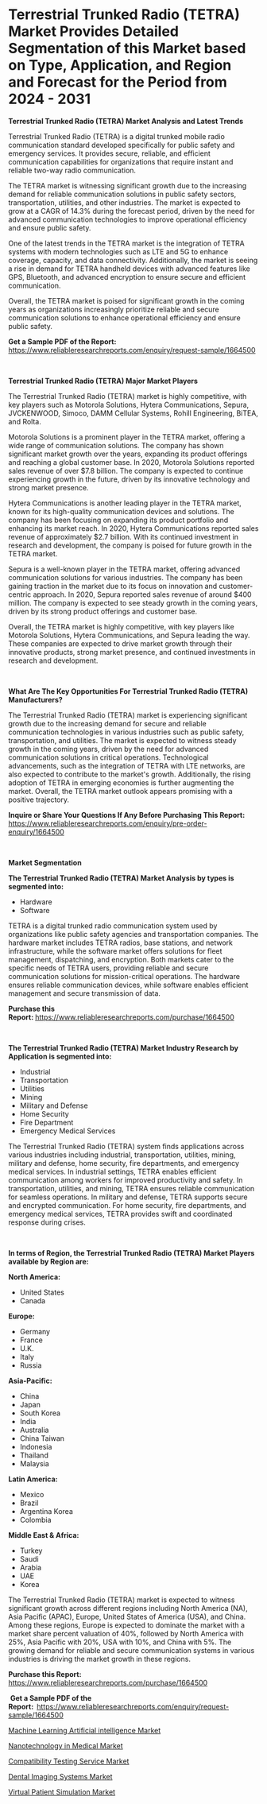 <p><h1>Terrestrial Trunked Radio (TETRA) Market Provides Detailed Segmentation of this Market based on Type, Application, and Region and Forecast for the Period from 2024 - 2031</h1></p><p><strong>Terrestrial Trunked Radio (TETRA) Market Analysis and Latest Trends</strong></p>
<p><p>Terrestrial Trunked Radio (TETRA) is a digital trunked mobile radio communication standard developed specifically for public safety and emergency services. It provides secure, reliable, and efficient communication capabilities for organizations that require instant and reliable two-way radio communication.</p><p>The TETRA market is witnessing significant growth due to the increasing demand for reliable communication solutions in public safety sectors, transportation, utilities, and other industries. The market is expected to grow at a CAGR of 14.3% during the forecast period, driven by the need for advanced communication technologies to improve operational efficiency and ensure public safety.</p><p>One of the latest trends in the TETRA market is the integration of TETRA systems with modern technologies such as LTE and 5G to enhance coverage, capacity, and data connectivity. Additionally, the market is seeing a rise in demand for TETRA handheld devices with advanced features like GPS, Bluetooth, and advanced encryption to ensure secure and efficient communication.</p><p>Overall, the TETRA market is poised for significant growth in the coming years as organizations increasingly prioritize reliable and secure communication solutions to enhance operational efficiency and ensure public safety.</p></p>
<p><strong>Get a Sample PDF of the Report:&nbsp;</strong> <a href="https://www.reliableresearchreports.com/enquiry/request-sample/1664500">https://www.reliableresearchreports.com/enquiry/request-sample/1664500</a></p>
<p>&nbsp;</p>
<p><strong>Terrestrial Trunked Radio (TETRA) Major Market Players</strong></p>
<p><p>The Terrestrial Trunked Radio (TETRA) market is highly competitive, with key players such as Motorola Solutions, Hytera Communications, Sepura, JVCKENWOOD, Simoco, DAMM Cellular Systems, Rohill Engineering, BiTEA, and Rolta.</p><p>Motorola Solutions is a prominent player in the TETRA market, offering a wide range of communication solutions. The company has shown significant market growth over the years, expanding its product offerings and reaching a global customer base. In 2020, Motorola Solutions reported sales revenue of over $7.8 billion. The company is expected to continue experiencing growth in the future, driven by its innovative technology and strong market presence.</p><p>Hytera Communications is another leading player in the TETRA market, known for its high-quality communication devices and solutions. The company has been focusing on expanding its product portfolio and enhancing its market reach. In 2020, Hytera Communications reported sales revenue of approximately $2.7 billion. With its continued investment in research and development, the company is poised for future growth in the TETRA market.</p><p>Sepura is a well-known player in the TETRA market, offering advanced communication solutions for various industries. The company has been gaining traction in the market due to its focus on innovation and customer-centric approach. In 2020, Sepura reported sales revenue of around $400 million. The company is expected to see steady growth in the coming years, driven by its strong product offerings and customer base.</p><p>Overall, the TETRA market is highly competitive, with key players like Motorola Solutions, Hytera Communications, and Sepura leading the way. These companies are expected to drive market growth through their innovative products, strong market presence, and continued investments in research and development.</p></p>
<p>&nbsp;</p>
<p><strong>What Are The Key Opportunities For Terrestrial Trunked Radio (TETRA) Manufacturers?</strong></p>
<p><p>The Terrestrial Trunked Radio (TETRA) market is experiencing significant growth due to the increasing demand for secure and reliable communication technologies in various industries such as public safety, transportation, and utilities. The market is expected to witness steady growth in the coming years, driven by the need for advanced communication solutions in critical operations. Technological advancements, such as the integration of TETRA with LTE networks, are also expected to contribute to the market's growth. Additionally, the rising adoption of TETRA in emerging economies is further augmenting the market. Overall, the TETRA market outlook appears promising with a positive trajectory.</p></p>
<p><strong>Inquire or Share Your Questions If Any Before Purchasing This Report:</strong> <a href="https://www.reliableresearchreports.com/enquiry/pre-order-enquiry/1664500">https://www.reliableresearchreports.com/enquiry/pre-order-enquiry/1664500</a></p>
<p>&nbsp;</p>
<p><strong>Market Segmentation</strong></p>
<p><strong>The Terrestrial Trunked Radio (TETRA) Market Analysis by types is segmented into:</strong></p>
<p><ul><li>Hardware</li><li>Software</li></ul></p>
<p><p>TETRA is a digital trunked radio communication system used by organizations like public safety agencies and transportation companies. The hardware market includes TETRA radios, base stations, and network infrastructure, while the software market offers solutions for fleet management, dispatching, and encryption. Both markets cater to the specific needs of TETRA users, providing reliable and secure communication solutions for mission-critical operations. The hardware ensures reliable communication devices, while software enables efficient management and secure transmission of data.</p></p>
<p><strong>Purchase this Report:&nbsp;</strong><a href="https://www.reliableresearchreports.com/purchase/1664500">https://www.reliableresearchreports.com/purchase/1664500</a></p>
<p>&nbsp;</p>
<p><strong>The Terrestrial Trunked Radio (TETRA) Market Industry Research by Application is segmented into:</strong></p>
<p><ul><li>Industrial</li><li>Transportation</li><li>Utilities</li><li>Mining</li><li>Military and Defense</li><li>Home Security</li><li>Fire Department</li><li>Emergency Medical Services</li></ul></p>
<p><p>The Terrestrial Trunked Radio (TETRA) system finds applications across various industries including industrial, transportation, utilities, mining, military and defense, home security, fire departments, and emergency medical services. In industrial settings, TETRA enables efficient communication among workers for improved productivity and safety. In transportation, utilities, and mining, TETRA ensures reliable communication for seamless operations. In military and defense, TETRA supports secure and encrypted communication. For home security, fire departments, and emergency medical services, TETRA provides swift and coordinated response during crises.</p></p>
<p>&nbsp;</p>
<p><strong>In terms of Region, the Terrestrial Trunked Radio (TETRA) Market Players available by Region are:</strong></p>
<p>
    <p> <strong> North America: </strong>
        <ul>
            <li>United States</li>
            <li>Canada</li>
        </ul>
        </p> 
    <p> <strong> Europe: </strong>
        <ul>
            <li>Germany</li>
            <li>France</li>
            <li>U.K.</li>
            <li>Italy</li>
            <li>Russia</li>
        </ul>
        </p> 
    <p> <strong> Asia-Pacific: </strong>
        <ul>
            <li>China</li>
            <li>Japan</li>
            <li>South Korea</li>
            <li>India</li>
            <li>Australia</li>
            <li>China Taiwan</li>
            <li>Indonesia</li>
            <li>Thailand</li>
            <li>Malaysia</li>
        </ul>
        </p> 
    <p> <strong> Latin America: </strong>
        <ul>
            <li>Mexico</li>
            <li>Brazil</li>
            <li>Argentina Korea</li>
            <li>Colombia</li>
        </ul>
        </p> 
    <p> <strong> Middle East & Africa: </strong>
        <ul>
            <li>Turkey</li>
            <li>Saudi</li>
            <li>Arabia</li>
            <li>UAE</li>
            <li>Korea</li>
        </ul>
    </p>
    </p>
<p><p>The Terrestrial Trunked Radio (TETRA) market is expected to witness significant growth across different regions including North America (NA), Asia Pacific (APAC), Europe, United States of America (USA), and China. Among these regions, Europe is expected to dominate the market with a market share percent valuation of 40%, followed by North America with 25%, Asia Pacific with 20%, USA with 10%, and China with 5%. The growing demand for reliable and secure communication systems in various industries is driving the market growth in these regions.</p></p>
<p><strong>Purchase this Report: </strong><a href="https://www.reliableresearchreports.com/purchase/1664500">https://www.reliableresearchreports.com/purchase/1664500</a></p>
<p>&nbsp;<strong>Get a Sample PDF of the Report:&nbsp;&nbsp;</strong><a href="https://www.reliableresearchreports.com/enquiry/request-sample/1664500">https://www.reliableresearchreports.com/enquiry/request-sample/1664500</a></p>
<p><strong></strong></p>
<p><p><a href="https://medium.com/@rosethompson73/machine-learning-artificial-intelligence-market-exploring-market-share-market-trends-and-future-06016bfffe4e">Machine Learning Artificial intelligence Market</a></p><p><a href="https://medium.com/@deirdredavies67/nanotechnology-in-medical-market-research-report-its-history-and-forecast-2024-to-2031-0f9c41bc66bc">Nanotechnology in Medical Market</a></p><p><a href="https://medium.com/@judyolson40/compatibility-testing-service-market-insight-market-trends-growth-forecasted-from-2024-to-2031-6817122bda79">Compatibility Testing Service Market</a></p><p><a href="https://medium.com/@deirdredavies67/decoding-dental-imaging-systems-market-metrics-market-share-trends-and-growth-patterns-bd7bea9a075e">Dental Imaging Systems Market</a></p><p><a href="https://medium.com/@luispacocha/virtual-patient-simulation-market-size-cagr-trends-2024-2030-60ddf9da40fe">Virtual Patient Simulation Market</a></p></p>
